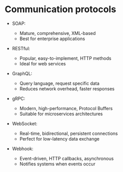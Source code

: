 # Communication protocols

-   SOAP: 
    - Mature, comprehensive, XML-based
    - Best for enterprise applications 

-   RESTful: 
    - Popular, easy-to-implement, HTTP methods 
    - Ideal for web services 

-   GraphQL: 
    - Query language, request specific data 
    - Reduces network overhead, faster responses 

-   gRPC: 
    - Modern, high-performance, Protocol Buffers 
    - Suitable for microservices architectures 

-   WebSocket: 
    - Real-time, bidirectional, persistent connections 
    - Perfect for low-latency data exchange 

-   Webhook: 
    - Event-driven, HTTP callbacks, asynchronous 
    - Notifies systems when events occur